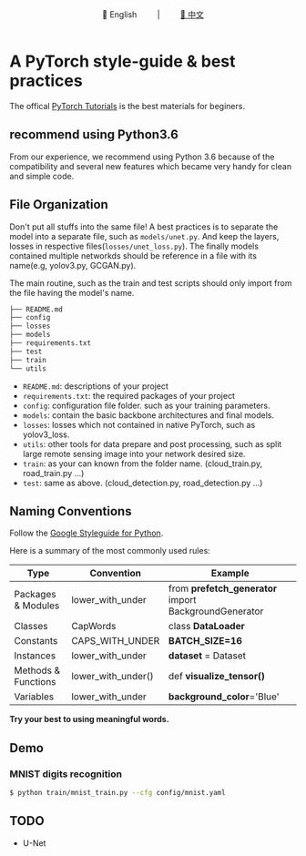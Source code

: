 <div align="center">
📖 English
&emsp;&emsp; | &emsp;&emsp;
<a href="https://github.com/whu-pzhang/pytorch_styleguide/blob/master/README_CN.md">📖 中文</a>
</div> 
<br>

# A PyTorch style-guide & best practices

The offical [PyTorch Tutorials](https://pytorch.org/tutorials) is the best materials for beginers.

## recommend using Python3.6

From our experience, we recommend using Python 3.6 because of the compatibility and several new features which
became very handy for clean and simple code.


## File Organization

Don't put all stuffs into the same file! A best practices is to separate the model into a separate
file, such as `models/unet.py`. And keep the layers, losses in respective files(`losses/unet_loss.py`).
The finally models contained multiple networkds should be reference in a file with its name(e.g, yolov3.py, GCGAN.py).

The main routine, such as the train and test scripts should only import from the file having the model's name.

```bash
├── README.md
├── config
├── losses
├── models
├── requirements.txt
├── test
├── train
└── utils
```

- `README.md`: descriptions of your project
- `requirements.txt`: the required packages of your project
- `config`: configuration file folder. such as your training parameters.
- `models`: contain the basic backbone architectures and final models.
- `losses`: losses which not contained in native PyTorch, such as yolov3_loss.
- `utils`: other tools for data prepare and post processing, such as split large remote sensing image into your network desired size.
- `train`: as your can known from the folder name. (cloud_train.py, road_train.py ...)
- `test`: same as above. (cloud_detection.py, road_detection.py ...)


## Naming Conventions

Follow the [Google Styleguide for Python](https://github.com/google/styleguide/blob/gh-pages/pyguide.md).

Here is a summary of the most commonly used rules:

| Type                | Convention         | Example                                                |
| ------------------- | ------------------ | ------------------------------------------------------ |
| Packages & Modules  | lower_with_under   | from **prefetch_generator** import BackgroundGenerator |
| Classes             | CapWords           | class **DataLoader**                                   |
| Constants           | CAPS_WITH_UNDER    | **BATCH_SIZE=16**                                      |
| Instances           | lower_with_under   | **dataset** = Dataset                                  |
| Methods & Functions | lower_with_under() | def **visualize_tensor()**                             |
| Variables           | lower_with_under   | **background_color**='Blue'                            |

**Try your best to using meaningful words.**

## Demo

### MNIST digits recognition

```bash
$ python train/mnist_train.py --cfg config/mnist.yaml
```

## TODO

- U-Net